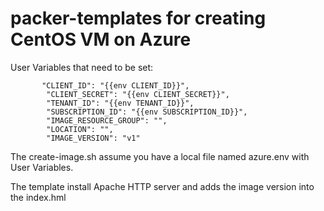# packer-templates for creating CentOS VM on Azure

User Variables that need to be set:

```
       "CLIENT_ID": "{{env CLIENT_ID}}",
        "CLIENT_SECRET": "{{env CLIENT_SECRET}}",
        "TENANT_ID": "{{env TENANT_ID}}",
        "SUBSCRIPTION_ID": "{{env SUBSCRIPTION_ID}}",
        "IMAGE_RESOURCE_GROUP": "",
        "LOCATION": "",
        "IMAGE_VERSION": "v1"      
```
The create-image.sh assume you have a local file named azure.env  with User Variables.

The template install Apache HTTP server and adds the image version into the index.hml
